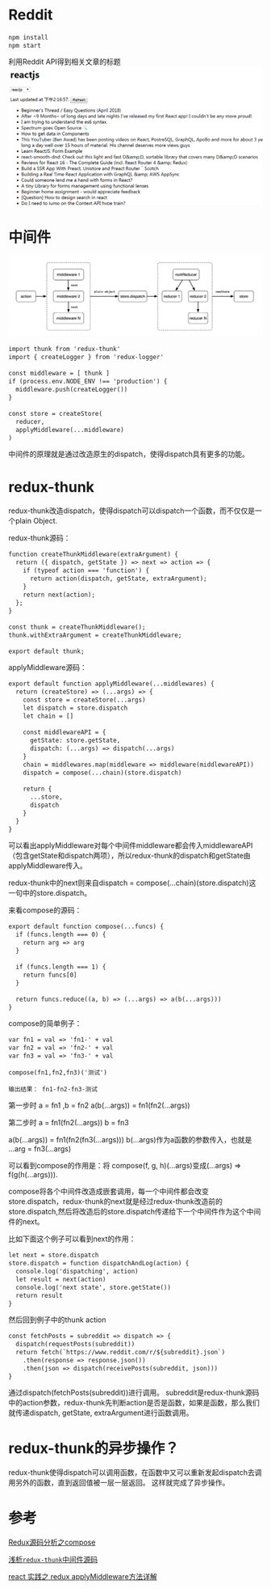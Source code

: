 # Reddit
```
npm install
npm start
```
利用Reddit API得到相关文章的标题
![reddit](https://raw.githubusercontent.com/huangtting/Blog/master/images/reddit.png)

# 中间件
![redux](https://raw.githubusercontent.com/huangtting/Blog/master/images/redux.jpg)
```
import thunk from 'redux-thunk'
import { createLogger } from 'redux-logger'

const middleware = [ thunk ]
if (process.env.NODE_ENV !== 'production') {
  middleware.push(createLogger())
}

const store = createStore(
  reducer,
  applyMiddleware(...middleware)
)
```
中间件的原理就是通过改造原生的dispatch，使得dispatch具有更多的功能。

# redux-thunk
redux-thunk改造dispatch，使得dispatch可以dispatch一个函数，而不仅仅是一个plain Object.

redux-thunk源码：
```
function createThunkMiddleware(extraArgument) {
  return ({ dispatch, getState }) => next => action => {
    if (typeof action === 'function') {
      return action(dispatch, getState, extraArgument);
    }
    return next(action);
  };
}

const thunk = createThunkMiddleware();
thunk.withExtraArgument = createThunkMiddleware;

export default thunk;

```
applyMiddleware源码：
```
export default function applyMiddleware(...middlewares) {
  return (createStore) => (...args) => {
    const store = createStore(...args)
    let dispatch = store.dispatch
    let chain = []

    const middlewareAPI = {
      getState: store.getState,
      dispatch: (...args) => dispatch(...args)
    }
    chain = middlewares.map(middleware => middleware(middlewareAPI))
    dispatch = compose(...chain)(store.dispatch)

    return {
      ...store,
      dispatch
    }
  }
}

```
可以看出applyMiddleware对每个中间件middleware都会传入middlewareAPI（包含getState和dispatch两项），所以redux-thunk的dispatch和getState由applyMiddleware传入。

redux-thunk中的next则来自dispatch = compose(...chain)(store.dispatch)这一句中的store.dispatch。

来看compose的源码：
```
export default function compose(...funcs) {
  if (funcs.length === 0) {
    return arg => arg
  }

  if (funcs.length === 1) {
    return funcs[0]
  }      

  return funcs.reduce((a, b) => (...args) => a(b(...args)))
}
```
compose的简单例子：
```
var fn1 = val => 'fn1-' + val
var fn2 = val => 'fn2-' + val 
var fn3 = val => 'fn3-' + val 

compose(fn1,fn2,fn3)('测试')

输出结果： fn1-fn2-fn3-测试
```
第一步时 a = fn1 ,b = fn2 
a(b(...args)) = fn1(fn2(...args))

第二步时
a = fn1(fn2(...args))
b = fn3

a(b(...args)) = fn1(fn2(fn3(...args))) 
b(...args)作为a函数的参数传入，也就是 ...arg = fn3(...args)

可以看到compose的作用是：将 compose(f, g, h)(...args)变成(...args) => f(g(h(...args))).

compose将各个中间件改造成嵌套调用，每一个中间件都会改变store.dispatch，redux-thunk的next就是经过redux-thunk改造前的store.dispatch,然后将改造后的store.dispatch传递给下一个中间件作为这个中间件的next。

比如下面这个例子可以看到next的作用：
```
let next = store.dispatch
store.dispatch = function dispatchAndLog(action) {
  console.log('dispatching', action)
  let result = next(action)
  console.log('next state', store.getState())
  return result
}
```

然后回到例子中的thunk action
```
const fetchPosts = subreddit => dispatch => {
  dispatch(requestPosts(subreddit))
  return fetch(`https://www.reddit.com/r/${subreddit}.json`)
    .then(response => response.json())
    .then(json => dispatch(receivePosts(subreddit, json)))
}
```
通过dispatch(fetchPosts(subreddit))进行调用。
subreddit是redux-thunk源码中的action参数，redux-thunk先判断action是否是函数，如果是函数，那么我们就传递dispatch, getState, extraArgument进行函数调用。

# redux-thunk的异步操作？
redux-thunk使得dispatch可以调用函数，在函数中又可以重新发起dispatch去调用另外的函数，直到返回值被一层一层返回。
这样就完成了异步操作。

# 参考
[Redux源码分析之compose](https://www.cnblogs.com/cloud-/p/7282188.html)

[浅析`redux-thunk`中间件源码](https://www.jianshu.com/p/a3b9b0958aeb)

[react 实践之 redux applyMiddleware方法详解](https://segmentfault.com/a/1190000008754562)

